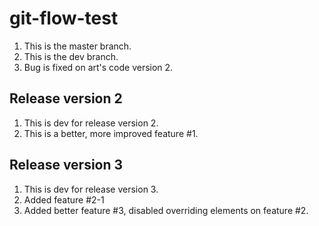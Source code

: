# git-flow-test

1. This is the master branch.
2. This is the dev branch.
3. Bug is fixed on art's code version 2.

## Release version 2

1. This is dev for release version 2.
2. This is a better, more improved feature #1.

## Release version 3

1. This is dev for release version 3.
2. Added feature #2-1
3. Added better feature #3, disabled overriding elements on feature #2.

